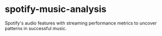 # spotify-music-analysis
Spotify's audio features with streaming performance metrics to uncover patterns in successful music.
